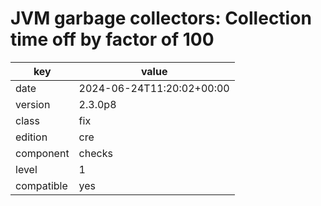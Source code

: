 [//]: # (werk v2)
# JVM garbage collectors: Collection time off by factor of 100

key        | value
---------- | ---
date       | 2024-06-24T11:20:02+00:00
version    | 2.3.0p8
class      | fix
edition    | cre
component  | checks
level      | 1
compatible | yes


